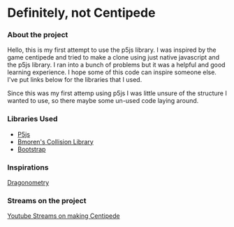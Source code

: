 # Definitely, not Centipede

### About the project

Hello, this is my first attempt to use the p5js library. I was inspired by the game centipede and tried to make a clone using just native javascript and the p5js library. I ran into a bunch of problems but it was a helpful and good learning experience. I hope some of this code can inspire someone else. I've put links below for the libraries that I used.

Since this was my first attemp using p5js I was little unsure of the structure I wanted to use, so there maybe some un-used code laying around.

### Libraries Used

* [P5js](https://p5js.org/)
* [Bmoren's Collision Library](https://github.com/bmoren/p5.collide2D)
* [Bootstrap](https://getbootstrap.com/)

### Inspirations

[Dragonometry](https://www.youtube.com/@Dragonometry)


### Streams on the project

[Youtube Streams on making Centipede](https://www.youtube.com/playlist?list=PL2zQrxAzFnKQC_6__faI6n9-jseJcdoXF)
